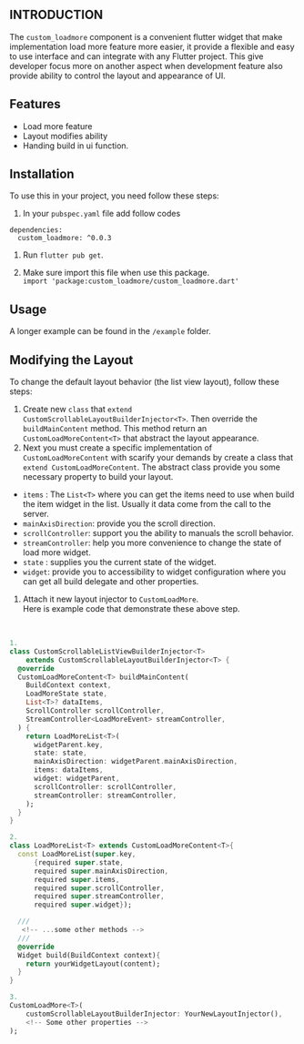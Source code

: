 <!--
This README describes the package. If you publish this package to pub.dev,
this README's contents appear on the landing page for your package.

For information about how to write a good package README, see the guide for
[writing package pages](https://dart.dev/guides/libraries/writing-package-pages).

For general information about developing packages, see the Dart guide for
[creating packages](https://dart.dev/guides/libraries/create-library-packages)
and the Flutter guide for
[developing packages and plugins](https://flutter.dev/developing-packages).
-->

## **INTRODUCTION**

The `custom_loadmore` component is a convenient flutter widget that make implementation load more feature more easier, it provide a flexible and easy to use interface and can integrate with any Flutter project. This give developer focus more on another aspect when development feature also provide ability to control the layout and appearance of UI.

## **Features**

- Load more feature
- Layout modifies ability
- Handing build in ui function.

## **Installation**

To use this in your project, you need follow these steps:

1. In your `pubspec.yaml` file add follow codes

```
dependencies:
  custom_loadmore: ^0.0.3
```

1. Run `flutter pub get`.

2. Make sure import this file when use this package. </br>`import 'package:custom_loadmore/custom_loadmore.dart'`

## **Usage**

A longer example can be found in the `/example` folder.

## **Modifying the Layout**

To change the default layout behavior (the list view layout), follow these steps:
<br>

1. Create new `class` that `extend CustomScrollableLayoutBuilderInjector<T>`. Then override the `buildMainContent` method. This method return an `CustomLoadMoreContent<T>` that abstract the layout appearance.
2. Next you must create a specific implementation of `CustomLoadMoreContent` with scarify your demands by create a class that `extend CustomLoadMoreContent`. The abstract class provide you some necessary property to build your layout.

- `items` : The `List<T>` where you can get the items need to use when build the item widget in the list. Usually it data come from the call to the server.
- `mainAxisDirection`: provide you the scroll direction.
- `scrollController`: support you the ability to manuals the scroll behavior.
- `streamController`: help you more convenience to change the state of load more widget.
- `state` : supplies you the current state of the widget.
- `widget`: provide you to accessibility to widget configuration where you can get all build delegate and other properties. 

1. Attach it new layout injector to `CustomLoadMore`.
   <br>
   Here is example code that demonstrate these above step.

<br>

```dart
1.
class CustomScrollableListViewBuilderInjector<T>
    extends CustomScrollableLayoutBuilderInjector<T> {
  @override
  CustomLoadMoreContent<T> buildMainContent(
    BuildContext context,
    LoadMoreState state,
    List<T>? dataItems,
    ScrollController scrollController,
    StreamController<LoadMoreEvent> streamController,
  ) {
    return LoadMoreList<T>(
      widgetParent.key,
      state: state,
      mainAxisDirection: widgetParent.mainAxisDirection,
      items: dataItems,
      widget: widgetParent,
      scrollController: scrollController,
      streamController: streamController,
    );
  }
}

2.
class LoadMoreList<T> extends CustomLoadMoreContent<T>{
  const LoadMoreList(super.key,
      {required super.state,
      required super.mainAxisDirection,
      required super.items,
      required super.scrollController,
      required super.streamController,
      required super.widget});

  ///
   <!-- ...some other methods -->
  ///
  @override
  Widget build(BuildContext context){
    return yourWidgetLayout(content);
  }
}

3.
CustomLoadMore<T>(
    customScrollableLayoutBuilderInjector: YourNewLayoutInjector(),
    <!-- Some other properties -->
);

```
